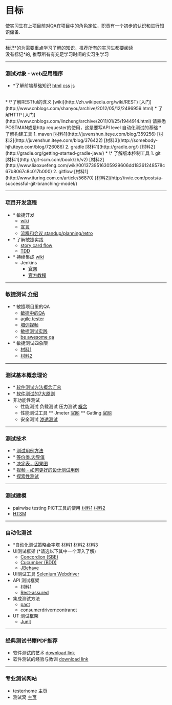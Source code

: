 # 目标
使实习生在上项目前对QA在项目中的角色定位，职责有一个初步的认识和进行知识储备.

***
标记\*的为需要重点学习了解的知识，推荐所有的实习生都要阅读
<br/>
没有标记\*的, 推荐所有有充足学习时间的实习生学习

***
### 测试对象 - web应用程序
* \*了解前端基础知识
[html](http://www.w3school.com.cn/html/index.asp)
[css](http://www.w3school.com.cn/css/index.asp)
[js](http://www.w3school.com.cn/js/)
<br/>
* \*了解RESTful的含义
[wiki](http://zh.wikipedia.org/wiki/REST)
[入门](http://www.cnblogs.com/shanyou/archive/2012/05/12/2496959.html)
* 了解HTTP
[入门](http://www.cnblogs.com/linzheng/archive/2011/01/25/1944914.html)
请熟悉POSTMAN或是http requester的使用，这是要写API level 自动化测试的基础
* 了解构建工具
 1. maven
    [材料1](http://juvenshun.iteye.com/blog/359256)
    [材料2](http://juvenshun.iteye.com/blog/376422)
    [材料3](http://somebody-hjh.iteye.com/blog/726086)
 2. gradle
    [材料1](http://gradle.org/)
    [材料2](http://gradle.org/getting-started-gradle-java/)
* \* 了解版本控制工具
 1. git
[材料1](http://git-scm.com/book/zh/v2)
[材料2](http://www.liaoxuefeng.com/wiki/0013739516305929606dd18361248578c67b8067c8c017b000)
 2. gitflow
[材料1](http://www.ituring.com.cn/article/56870)
[材料2](http://nvie.com/posts/a-successful-git-branching-model/)

***
### 项目开发流程
* \* 敏捷开发 
  * [wiki](https://en.wikipedia.org/wiki/Agile_software_development)  
  * [宣言](http://www.agilemanifesto.org/) 
  * [流程和会议 standup/planning/retro](http://www.cnblogs.com/kkun/archive/2011/07/06/2099253.html)
* \* 了解敏捷实践 
  * [story card flow](http://www.scrumcn.com/agile/scrum/5006.html) 
  * [TDD](http://www.ibm.com/developerworks/cn/linux/l-tdd/)
* \* 持续集成 [wiki](https://en.wikipedia.org/wiki/Continuous_integration)
     * Jenkins 
       * [官网](http://jenkins-ci.org/) 
       * [官方教程](https://wiki.jenkins-ci.org/display/JENKINS/Home)

***
### 敏捷测试 [介绍](http://www.infoq.com/cn/news/2010/12/dn-agile-test-1)
* \* 敏捷项目里的QA
   * [敏捷中的QA](http://www.infoq.com/cn/articles/agility-of-qa/) 
   * [agile tester](http://www.thoughtworks.com/insights/blog/agile-tester-30) 
   * [培训视频](http://v.youku.com/v_show/id_XMjU3MzMzMzQw.html?from=s1.8-1-1.2) 
   * [敏捷测试实践](http://www.ibm.com/developerworks/cn/rational/r-cn-agiletestexplain/index.html?ca=drs) 
   * [be awesome qa](http://www.thoughtworks.com/insights/blog/6-golden-principles-be-awesome-qa)
* \* 敏捷测试四象限 
  * [材料1](http://s10.sinaimg.cn/mw690/001WtR7xgy6Mi5hXCWJe9&690) 
  * [材料2](http://blog.sina.com.cn/s/blog_671c968b0101q3a5.html)

***
### 测试基本概念理论 
* \* [软件测试方法概念汇总](http://blog.jobbole.com/18020/)
* \* [软件测试的7大原则](http://www.testwo.com/article/344)
* 非功能性测试
  * 性能测试 负载测试 压力测试 [概念](http://www.cnitblog.com/xijia0524/archive/2008/09/21/36298.html)
  * 性能测试工具
    ** Jmeter [官网](http://jmeter.apache.org/)
    ** Gatling [官网](http://www.infoq.com/cn/articles/new-generation-server-testing-tool-gatling/)
  * 安全测试 [渗透测试](http://baike.baidu.com/link?url=DSYiIEWnIX0lroGmgQmVi2Wofjyx0M_S3sADGu0SnwBRMn-OonhGrGA3zygJxU4D5we7y_skkBLcptZps6BFRq)

***
### 测试技术
* \* [测试用例方法](http://www.51testing.com/html/71/n-865171.html)
* \* [等价类,边界值](http://developer.51cto.com/art/201105/261890.htm)
* \* [决定表，因果图](http://developer.51cto.com/art/201105/261893.htm)
* \* [视频 - 如何更好的设计测试用例](http://v.youku.com/v_show/id_XMTI1MzcxMDQ1Ng==.html?from=s1.8-1-1.2)
* \* [探索性测试](http://pan.baidu.com/s/1kTN5Wdp)

***
### 测试建模
* pairwise testing PICT工具的使用 [材料1](http://www.cnblogs.com/liangshi/archive/2010/07/25/1784666.html) [材料2](http://www.infoq.com/cn/news/2011/08/combination-test)
* [HTSM](http://pan.baidu.com/s/1dDJEz1B)

***
### 自动化测试
* \*自动化测试策略金字塔 [材料1](http://martinfowler.com/bliki/TestPyramid.html) [材料2](http://www.51testing.com/attachments/2013/04/346836_201304181047071qDDB.jpg) [材料3](http://s1.sinaimg.cn/bmiddle/632d74e6g771f51d58fe0&690)
* UI测试框架 (\*请选以下其中一个深入了解)
  * [Concordion \(SBE\)](http://concordion.org/)
  * [Cucumber \(BDD\)](https://cucumber.io/)
  * [JBehave](http://jbehave.org/reference/stable/getting-started.html)
* UI测试工具 [Selenium Webdriver](http://seleniumhq.org)
* API 测试框架 
  * [材料1](http://pan.baidu.com/s/1qXy9636)
  * [Rest-assured](https://github.com/jayway/rest-assured)
* 集成测试方法 
  * [pact](https://github.com/realestate-com-au/pact) 
  * [consumerdriverncontranct](http://martinfowler.com/articles/consumerDrivenContracts.html)
* UT 测试框架
  * [Junit](http://junit.org/)

***
### 经典测试书籍PDF推荐
* 软件测试的艺术 [download link](http://pan.baidu.com/s/1hqQZWvM)
* 软件测试的经验与教训 [download link](http://pan.baidu.com/s/1i4bNnql)

***
### 专业测试网站
* testerhome [主页](https://testerhome.com/)
* 测试窝 [主页](http://www.testwo.com/)
